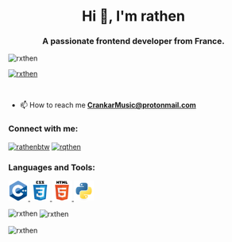 <h1 align="center">Hi 👋, I'm rathen</h1>
<h3 align="center">A passionate frontend developer from France.</h3>

<p align="left"> <img src="https://komarev.com/ghpvc/?username=rxthen&label=Profile%20views&color=0e75b6&style=flat" alt="rxthen" /> </p>

<p align="left"> <a href="https://github.com/ryo-ma/github-profile-trophy"><img src="https://github-profile-trophy.vercel.app/?username=rxthen" alt="rxthen" /></a> </p>

<p align="left"> <a href="https://twitter.com/" target="blank"><img src="https://img.shields.io/twitter/follow/?logo=twitter&style=for-the-badge" alt="" /></a> </p>

- 📫 How to reach me **CrankarMusic@protonmail.com**

<h3 align="left">Connect with me:</h3>
<p align="left">
<a href="https://instagram.com/rathenx" target="blank"><img align="center" src="https://raw.githubusercontent.com/rahuldkjain/github-profile-readme-generator/master/src/images/icons/Social/instagram.svg" alt="rathenbtw" height="30" width="40" /></a>
<a href="https://www.youtube.com/@rqthen" target="blank"><img align="center" src="https://raw.githubusercontent.com/rahuldkjain/github-profile-readme-generator/master/src/images/icons/Social/youtube.svg" alt="rqthen" height="30" width="40" /></a>
</p>

<h3 align="left">Languages and Tools:</h3>
<p align="left"> <a href="https://www.w3schools.com/cpp/" target="_blank" rel="noreferrer"> <img src="https://raw.githubusercontent.com/devicons/devicon/master/icons/cplusplus/cplusplus-original.svg" alt="cplusplus" width="40" height="40"/> </a> <a href="https://www.w3schools.com/css/" target="_blank" rel="noreferrer"> <img src="https://raw.githubusercontent.com/devicons/devicon/master/icons/css3/css3-original-wordmark.svg" alt="css3" width="40" height="40"/> </a> <a href="https://www.w3.org/html/" target="_blank" rel="noreferrer"> <img src="https://raw.githubusercontent.com/devicons/devicon/master/icons/html5/html5-original-wordmark.svg" alt="html5" width="40" height="40"/> </a> <a href="https://www.python.org" target="_blank" rel="noreferrer"> <img src="https://raw.githubusercontent.com/devicons/devicon/master/icons/python/python-original.svg" alt="python" width="40" height="40"/> </a> </p>

<p><img align="left" src="https://github-readme-stats.vercel.app/api/top-langs?username=rxthen&show_icons=true&locale=en&layout=compact" alt="rxthen" /></p>

<p>&nbsp;<img align="center" src="https://github-readme-stats.vercel.app/api?username=rxthen&show_icons=true&locale=en" alt="rxthen" /></p>

<p><img align="center" src="https://github-readme-streak-stats.herokuapp.com/?user=rxthen&" alt="rxthen" /></p>
